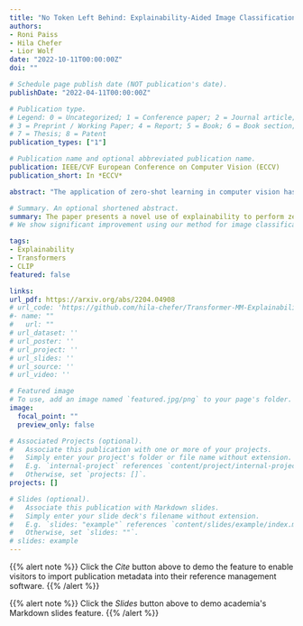 ```yaml
---
title: "No Token Left Behind: Explainability-Aided Image Classification and Generation"
authors:
- Roni Paiss
- Hila Chefer
- Lior Wolf
date: "2022-10-11T00:00:00Z"
doi: ""

# Schedule page publish date (NOT publication's date).
publishDate: "2022-04-11T00:00:00Z"

# Publication type.
# Legend: 0 = Uncategorized; 1 = Conference paper; 2 = Journal article;
# 3 = Preprint / Working Paper; 4 = Report; 5 = Book; 6 = Book section;
# 7 = Thesis; 8 = Patent
publication_types: ["1"]

# Publication name and optional abbreviated publication name.
publication: IEEE/CVF European Conference on Computer Vision (ECCV)
publication_short: In *ECCV*

abstract: "The application of zero-shot learning in computer vision has been revolutionized by the use of image-text matching models. The most notable example, CLIP, has been widely used for both zero-shot classification and guiding generative models with a text prompt. However, the zero-shot use of CLIP is unstable with respect to the phrasing of the input text, making it necessary to carefully engineer the prompts used. We find that this instability stems from a selective similarity score, which is based only on a subset of the semantically meaningful input tokens. To mitigate it, we present a novel explainability-based approach, which adds a loss term to ensure that CLIP focuses on all relevant semantic parts of the input, in addition to employing the CLIP similarity loss used in previous works. When applied to one-shot classification through prompt engineering, our method yields an improvement in the recognition rate, without additional training or fine-tuning. Additionally, we show that CLIP guidance of generative models using our method significantly improves the generated images. Finally, we demonstrate a novel use of CLIP guidance for text-based image generation with spatial conditioning on object location, by requiring the image explainability heatmap for each object to be confined to a pre-determined bounding box."

# Summary. An optional shortened abstract.
summary: The paper presents a novel use of explainability to perform zero-shot tasks such as image classification and generation. We demonstrate that CLIP guidance based on pure similarity scores between the image and text is unstable as the scores can be based on irrelevant or partial data. Our method demonstrates the effectiveness of using explainability to stabilize the scores.
# We show significant improvement using our method for image classification via improved prompt engineering, as well as text-conditioned image editing and generation. 

tags:
- Explainability
- Transformers
- CLIP
featured: false

links:
url_pdf: https://arxiv.org/abs/2204.04908
# url_code: 'https://github.com/hila-chefer/Transformer-MM-Explainability'
#- name: ""
#   url: ""
# url_dataset: ''
# url_poster: ''
# url_project: ''
# url_slides: ''
# url_source: ''
# url_video: ''

# Featured image
# To use, add an image named `featured.jpg/png` to your page's folder. 
image:
  focal_point: ""
  preview_only: false

# Associated Projects (optional).
#   Associate this publication with one or more of your projects.
#   Simply enter your project's folder or file name without extension.
#   E.g. `internal-project` references `content/project/internal-project/index.md`.
#   Otherwise, set `projects: []`.
projects: []

# Slides (optional).
#   Associate this publication with Markdown slides.
#   Simply enter your slide deck's filename without extension.
#   E.g. `slides: "example"` references `content/slides/example/index.md`.
#   Otherwise, set `slides: ""`.
# slides: example
---
```


{{% alert note %}}
Click the *Cite* button above to demo the feature to enable visitors to import publication metadata into their reference management software.
{{% /alert %}}

{{% alert note %}}
Click the *Slides* button above to demo academia's Markdown slides feature.
{{% /alert %}}
